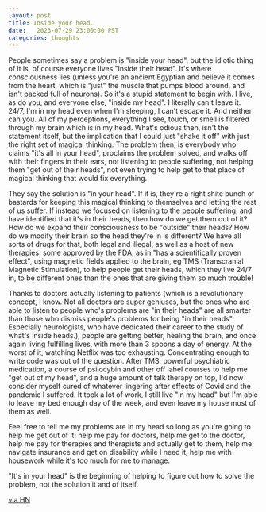 ```yaml
---
layout: post
title: Inside your head.
date:   2023-07-29 23:00:00 PST
categories: thoughts
---
```


People sometimes say a problem is "inside your head", but the idiotic thing of it is, of course everyone lives "inside their head". It's where consciousness lies (unless you're an ancient Egyptian and believe it comes from the heart, which is "just" the muscle that pumps blood around, and isn't packed full of neurons). So it's a stupid statement to begin with. I live, as do you, and everyone else, "inside my head". I literally can't leave it. 24/7, I'm in my head even when I'm sleeping, I can't escape it. And neither can you. All of my perceptions, everything I see, touch, or smell is filtered through my brain which is in my head.
What's odious then, isn't the statement itself, but the implication that I could just "shake it off" with just the right set of magical thinking. The problem then, is everybody who claims "it's all in your head", proclaims the problem solved, and walks off with their fingers in their ears, not listening to people suffering, not helping them "get out of their heads", not even trying to help get to that place of magical thinking that would fix everything.

They say the solution is "in your head". If it is, they're a right shite bunch of bastards for keeping this magical thinking to themselves and letting the rest of us suffer. If instead we focused on listening to the people suffering, and have identified that it's in their heads, then how do we get them out of it? How do we expand their consciousness to be "outside" their heads? How do we modify their brain so the head they're in is different? We have all sorts of drugs for that, both legal and illegal, as well as a host of new therapies, some approved by the FDA, as in "has a scientifically proven effect", using magnetic fields applied to the brain, eg TMS (Transcranial Magnetic Stimulation), to help people get their heads, which they live 24/7 in, to be different ones than the ones that are giving them so much trouble!

Thanks to doctors actually listening to patients (which is a revolutionary concept, I know. Not all doctors are super geniuses, but the ones who are able to listen to people who's problems are "in their heads" are all smarter than those who dismiss people's problems for being "in their heads". Especially neurologists, who have dedicated their career to the study of what's inside heads.), people are getting better, healing the brain, and once again living fulfilling lives, with more than 3 spoons a day of energy. At the worst of it, watching Netflix was too exhausting. Concentrating enough to write code was out of the question. After TMS, powerful psychiatric medication, a course of psilocybin and other off label courses to help me "get out of my head", and a huge amount of talk therapy on top, I'd now consider myself cured of whatever lingering after effects of Covid and the pandemic I suffered. It took a lot of work, I still live "in my head" but I'm able to leave my bed enough day of the week, and even leave my house most of them as well.

Feel free to tell me my problems are in my head so long as you're going to help me get out of it; help me pay for doctors, help me get to the doctor, help me pay for therapies and therapists and actually get to them, help me navigate insurance and get on disability while I need it, help me with housework while it's too much for me to manage.

"It's in your head" is the beginning of helping to figure out how to solve the problem, not the solution it and of itself.

[via HN](https://news.ycombinator.com/item?id=36868226)
